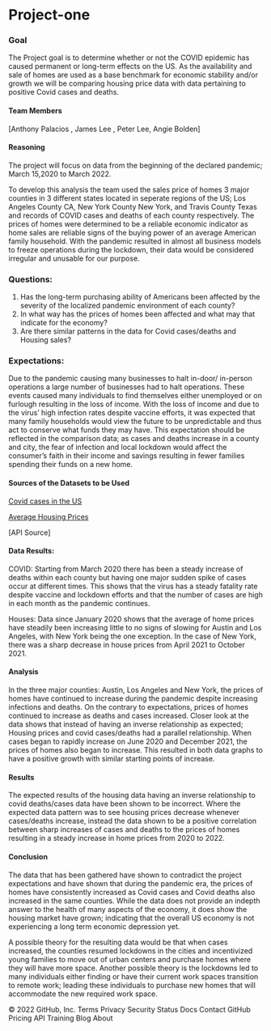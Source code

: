 # Project-one

### **Goal** 
The Project goal is to determine whether or not the COVID epidemic has caused permanent or long-term effects on the US. As the availability and sale of homes are used as a base benchmark for economic stability and/or growth we will be comparing housing price data with data pertaining to positive Covid cases and deaths. 

#### **Team Members** 

[Anthony Palacios , James Lee , Peter Lee, Angie Bolden]

#### **Reasoning**
The project will focus on data from the beginning of the declared pandemic; March 15,2020 to March 2022.

To develop this analysis the team used the sales price of homes 3 major counties in 3 different states located in seperate regions of the US; Los Angeles County CA, New York County New York, and Travis County Texas and records of COVID cases and deaths of each county respectively. The prices of homes were determined to be a reliable economic indicator as home sales are reliable signs of the buying power of an average American family household. With the pandemic resulted in almost all business models to freeze operations during the lockdown, their data would be considered irregular and unusable for our purpose.  

### Questions:

1. Has the long-term purchasing ability of Americans been affected by the severity of the localized pandemic environment of each county? 
2. In what way has the prices of homes been affected and what may that indicate for the economy?
3.	Are there similar patterns in the data for Covid cases/deaths and Housing sales?

### Expectations:
Due to the pandemic causing many businesses to halt in-door/ in-person operations a large number of businesses had to halt operations. These events caused many individuals to find themselves either unemployed or on furlough resulting in the loss of income. With the loss of income and due to the virus’ high infection rates despite vaccine efforts, it was expected that many family households would view the future to be unpredictable and thus act to conserve what funds they may have. This expectation should be reflected in the comparison data; as cases and deaths increase in a county and city, the fear of infection and local lockdown would affect the consumer’s faith in their income and savings resulting in fewer families spending their funds on a new home. 

#### Sources of the Datasets to be Used  
[Covid cases in the US](Covidactnow.org)

[Average Housing Prices](Zillow.com)

[API Source]

#### Data Results:
COVID: Starting from March 2020 there has been a steady increase of deaths within each county but having one major sudden spike of cases occur at different times. This shows that the virus has a steady fatality rate despite vaccine and lockdown efforts and that the number of cases are high in each month as the pandemic continues. 

Houses: Data since January 2020 shows that the average of home prices have steadily been increasing little to no signs of slowing for Austin and Los Angeles, with New York being the one exception. In the case of New York, there was a sharp decrease in house prices from April 2021 to October 2021. 

#### Analysis
In the three major counties: Austin, Los Angeles and New York, the prices of homes have continued to increase during the pandemic despite increasing infections and deaths. On the contrary to expectations, prices of homes continued to increase as deaths and cases increased. Closer look at the data shows that instead of having an inverse relationship as expected; Housing prices and covid cases/deaths had a parallel relationship. When cases began to rapidly increase on June 2020 and December 2021, the prices of homes also began to increase. This resulted in both data graphs to have a positive growth with similar starting points of increase. 

#### Results
The expected results of the housing data having an inverse relationship to covid deaths/cases data have been shown to be incorrect. Where the expected data pattern was to see housing prices decrease whenever cases/deaths increase, instead the data shown to be a positive correlation between sharp increases of cases and deaths to the prices of homes resulting in a steady increase in home prices from 2020 to 2022. 

#### Conclusion 
The data that has been gathered have shown to contradict the project expectations and have shown that during the pandemic era, the prices of homes have consistently increased as Covid cases and Covid deaths also increased in the same counties. While the data does not provide an indepth answer to the health of many aspects of the economy, it does show the housing market have grown; indicating that the overall US economy is not experiencing a long term economic depression yet. 

A possible theory for the resulting data would be that when cases increased, the counties resumed lockdowns in the cities and incentivized young families to move out of urban centers and purchase homes where they will have more space. Another possible theory is the lockdowns led to many individuals either finding or have their current work spaces transition to remote work; leading these individuals to purchase new homes that will accommodate the new required work space. 
 
© 2022 GitHub, Inc.
Terms
Privacy
Security
Status
Docs
Contact GitHub
Pricing
API
Training
Blog
About

